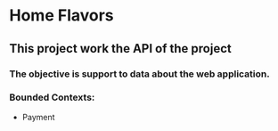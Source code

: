 ﻿# Home Flavors

## This project work the API of the project

### The objective is support to data about the web application.

### Bounded Contexts:
- Payment